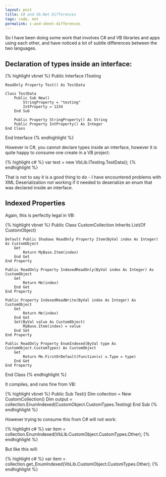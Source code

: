 ```yaml
---
layout: post
title: C# and Vb.Net Differences
tags: code, net
permalink: c-and-vbnet-differences
---
```


So I have been doing some work that involves C# and VB libraries and apps using each other, and have noticed a lot of subtle differences between the two languages.

Declaration of types inside an interface:
---

{% highlight vbnet %}
Public Interface ITesting

	ReadOnly Property Test() As TestData

	Class TestData
		Public Sub New()
			StringProperty = "testing"
			IntProperty = 1234
		End Sub

		Public Property StringProperty() As String
		Public Property IntProperty() As Integer
	End Class

End Interface
{% endhighlight %}

However in C#, you cannot declare types inside an interface, however it is quite happy to consume one create in a VB project:

{% highlight c# %}
var test = new VbLib.ITesting.TestData();
{% endhighlight %}

That is not to say it is a good thing to do - I have encountered problems with XML Deserialization not working if it needed to deserialize an enum that was declared inside an interface.

Indexed Properties
---

Again, this is perfectly legal in VB:

{% highlight vbnet %}
Public Class CustomCollection
	Inherits List(Of CustomObject)

	Default Public Shadows ReadOnly Property Item(ByVal index As Integer) As CustomObject
		Get
			Return MyBase.Item(index)
		End Get
	End Property

	Public ReadOnly Property IndexedReadOnly(ByVal index As Integer) As CustomObject
		Get
			Return Me(index)
		End Get
	End Property

	Public Property IndexedReadWrite(ByVal index As Integer) As CustomObject
		Get
			Return Me(index)
		End Get
		Set(ByVal value As CustomObject)
			MyBase.Item(index) = value
		End Set
	End Property

	Public ReadOnly Property EnumIndexed(ByVal type As CustomObject.CustomTypes) As CustomObject
		Get
			Return Me.FirstOrDefault(Function(x) x.Type = type)
		End Get
	End Property

End Class
{% endhighlight %}

It compiles, and runs fine from VB:

{% highlight vbnet %}
Public Sub Test()
	Dim collection = New CustomCollection()
	Dim output = collection.EnumIndexed(CustomObject.CustomTypes.Testing)
End Sub
{% endhighlight %}

However trying to consume this from C# will not work:

{% highlight c# %}
var item = collection.EnumIndexed(VbLib.CustomObject.CustomTypes.Other);
{% endhighlight %}

But like this will:

{% highlight c# %}
var item = collection.get_EnumIndexed(VbLib.CustomObject.CustomTypes.Other);
{% endhighlight %}
